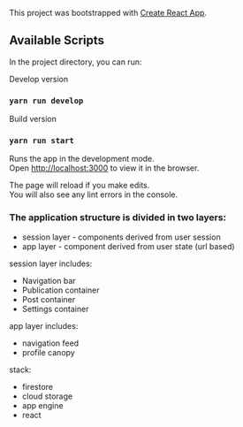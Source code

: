 This project was bootstrapped with [Create React App](https://github.com/facebook/create-react-app).

## Available Scripts

In the project directory, you can run:

Develop version

### `yarn run develop`

Build version

### `yarn run start`

Runs the app in the development mode.<br>
Open [http://localhost:3000](http://localhost:3000) to view it in the browser.

The page will reload if you make edits.<br>
You will also see any lint errors in the console.

### The application structure is divided in two layers:

- session layer - components derived from user session
- app layer - component derived from user state (url based)

session layer includes:

- Navigation bar
- Publication container
- Post container
- Settings container

app layer includes:

- navigation feed
- profile canopy

stack:

- firestore
- cloud storage
- app engine
- react
